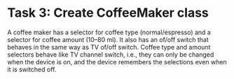 # Task 3: Create CoffeeMaker class

A coffee maker has a selector for coffee type (normal/espresso) and a selector for coffee amount (10–80 ml). It also has an of/off switch that behaves in the same way as TV of/off switch. Coffee type and amount selectors behave like TV channel switch, i.e., they can only be changed when the device is on, and the device remembers the selections even when it is switched off.